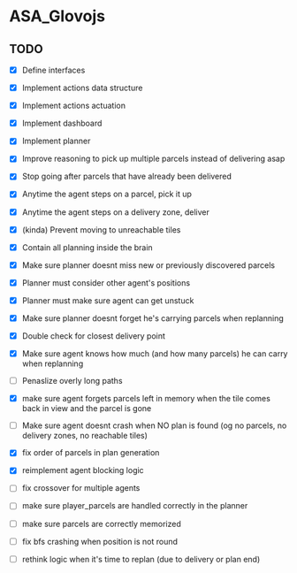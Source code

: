 # ASA_Glovojs

## TODO

- [x] Define interfaces
- [x] Implement actions data structure
- [x] Implement actions actuation
- [x] Implement dashboard
- [x] Implement planner
- [x] Improve reasoning to pick up multiple parcels instead of delivering asap
- [x] Stop going after parcels that have already been delivered
- [x] Anytime the agent steps on a parcel, pick it up
- [x] Anytime the agent steps on a delivery zone, deliver
- [x] (kinda) Prevent moving to unreachable tiles
- [x] Contain all planning inside the brain
- [x] Make sure planner doesnt miss new or previously discovered parcels
- [x] Planner must consider other agent's positions
- [x] Planner must make sure agent can get unstuck
- [x] Make sure planner doesnt forget he's carrying parcels when replanning
- [x] Double check for closest delivery point

- [x] Make sure agent knows how much (and how many parcels) he can carry when replanning
- [ ] Penaslize overly long paths
- [x] make sure agent forgets parcels left in memory when the tile comes back in view and the parcel is gone

- [ ] Make sure agent doesnt crash when NO plan is found (og no parcels, no delivery zones, no reachable tiles)

- [x] fix order of parcels in plan generation
- [x] reimplement agent blocking logic

- [ ] fix crossover for multiple agents
- [ ] make sure player_parcels are handled correctly in the planner
- [ ] make sure parcels are correctly memorized
- [ ] fix bfs crashing when position is not round
- [ ] rethink logic when it's time to replan (due to delivery or plan end)
